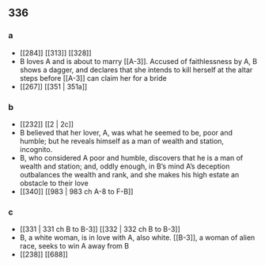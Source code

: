## 336
### a
- [[284]] [[313]] [[328]] 
- B loves A and is about to marry [[A-3]]. Accused of faithlessness by A, B shows a dagger, and declares that she intends to kill herself at the altar steps before [[A-3]] can claim her for a bride
- [[267]] [[351 | 351a]] 

### b
- [[232]] [[2 | 2c]] 
- B believed that her lover, A, was what he seemed to be, poor and humble; but he reveals himself as a man of wealth and station, incognito.
- B, who considered A poor and humble, discovers that he is a man of wealth and station; and, oddly enough, in B’s mind A’s deception outbalances the wealth and rank, and she makes his high estate an obstacle to their love
- [[340]] [[983 | 983 ch A-8 to F-B]] 

### c
- [[331 | 331 ch B to B-3]] [[332 | 332 ch B to B-3]] 
- B, a white woman, is in love with A, also white. [[B-3]], a woman of alien race, seeks to win A away from B
- [[238]] [[688]] 

